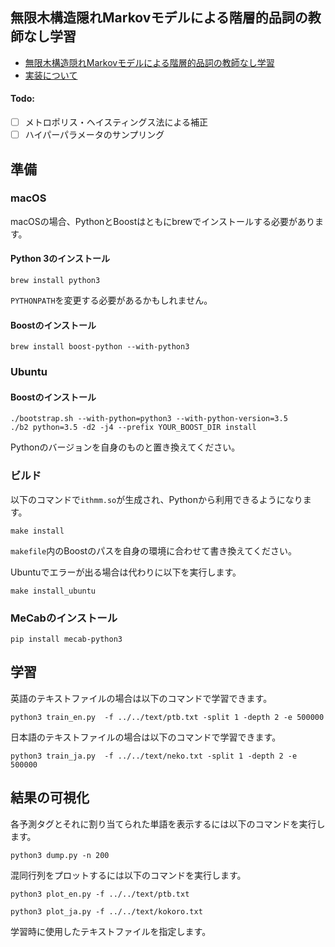 ## 無限木構造隠れMarkovモデルによる階層的品詞の教師なし学習

- [無限木構造隠れMarkovモデルによる階層的品詞の教師なし学習](http://chasen.org/~daiti-m/paper/nl226ithmm.pdf)
- [実装について](http://musyoku.github.io/2017/03/09/%E7%84%A1%E9%99%90%E6%9C%A8%E6%A7%8B%E9%80%A0%E9%9A%A0%E3%82%8CMarkov%E3%83%A2%E3%83%87%E3%83%AB%E3%81%AB%E3%82%88%E3%82%8B%E9%9A%8E%E5%B1%A4%E7%9A%84%E5%93%81%E8%A9%9E%E3%81%AE%E6%95%99%E5%B8%AB%E3%81%AA%E3%81%97%E5%AD%A6%E7%BF%92/)

#### Todo:

- [ ] メトロポリス・ヘイスティングス法による補正
- [ ] ハイパーパラメータのサンプリング

## 準備

### macOS

macOSの場合、PythonとBoostはともにbrewでインストールする必要があります。

#### Python 3のインストール

```
brew install python3
```

`PYTHONPATH`を変更する必要があるかもしれません。

#### Boostのインストール

```
brew install boost-python --with-python3
```

### Ubuntu

#### Boostのインストール

```
./bootstrap.sh --with-python=python3 --with-python-version=3.5
./b2 python=3.5 -d2 -j4 --prefix YOUR_BOOST_DIR install
```

Pythonのバージョンを自身のものと置き換えてください。

### ビルド

以下のコマンドで`ithmm.so`が生成され、Pythonから利用できるようになります。

```
make install
```

`makefile`内のBoostのパスを自身の環境に合わせて書き換えてください。

Ubuntuでエラーが出る場合は代わりに以下を実行します。

```
make install_ubuntu
```

### MeCabのインストール

```
pip install mecab-python3
```

## 学習

英語のテキストファイルの場合は以下のコマンドで学習できます。

```
python3 train_en.py  -f ../../text/ptb.txt -split 1 -depth 2 -e 500000
```

日本語のテキストファイルの場合は以下のコマンドで学習できます。

```
python3 train_ja.py  -f ../../text/neko.txt -split 1 -depth 2 -e 500000
```

## 結果の可視化

各予測タグとそれに割り当てられた単語を表示するには以下のコマンドを実行します。

```
python3 dump.py -n 200
```

混同行列をプロットするには以下のコマンドを実行します。

```
python3 plot_en.py -f ../../text/ptb.txt
```
```
python3 plot_ja.py -f ../../text/kokoro.txt
```

学習時に使用したテキストファイルを指定します。

